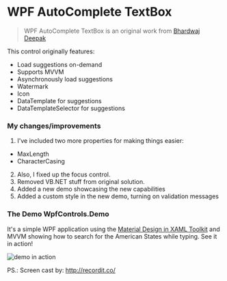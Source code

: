 # WPF AutoComplete TextBox

>WPF AutoComplete TextBox is an original work from [Bhardwaj Deepak](http://www.codeproject.com/Tips/801004/WPF-AutoComplete-TextBox)

This control originally features:

* Load suggestions on-demand
* Supports MVVM
* Asynchronously load suggestions
* Watermark
* Icon
* DataTemplate for suggestions
* DataTemplateSelector for suggestions

### My changes/improvements

1. I've included two more properties for making things easier:
  * MaxLength
  * CharacterCasing
2. Also, I fixed up the focus control.
3. Removed VB.NET stuff from original solution.
4. Added a new demo showcasing the new capabilities
5. Added a custom style in the new demo, turning on validation messages  

### The Demo WpfControls.Demo

It's a simple WPF application using the [Material Design in XAML Toolkit](http://materialdesigninxaml.net/) and MVVM showing how to search for the American States while typing.  See it in action!

![demo in action](http://g.recordit.co/xhSXhMkSRP.gif "Demo in Action")


PS.: Screen cast by: http://recordit.co/





 

